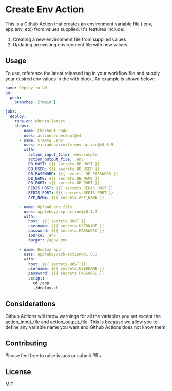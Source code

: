 # Create Env Action

This is a Github Action that creates an environment variable file (.env, app.env, etc) from values supplied. It's features include:

1. Creating a new environment file from supplied values
2. Updating an existing environment file with new values

## Usage

To use, reference the latest released tag in your workflow file and supply your desired env values in the with block. An example is shown below:

```yaml
name: Deploy to VM
on:
  push:
    branches: ["main"]

jobs:
  deploy:
    runs-on: ubuntu-latest
    steps:
      - name: Checkout Code
        uses: actions/checkout@v4
      - name: Create .env
        uses: vicradon/create-env-action@v0.0.9
        with:
          action_input_file: .env.sample
          action_output_file: .env
          DB_HOST: ${{ secrets.DB_HOST }}
          DB_USER: ${{ secrets.DB_USER }}
          DB_PASSWORD: ${{ secrets.DB_PASSWORD }}
          DB_NAME: ${{ secrets.DB_NAME }}
          DB_PORT: ${{ secrets.DB_PORT }}
          REDIS_HOST: ${{ secrets.REDIS_HOST }}
          REDIS_PORT: ${{ secrets.REDIS_PORT }}
          APP_NAME: ${{ secrets.APP_NAME }}

      - name: Upload env file
        uses: appleboy/scp-action@v0.1.7
        with:
          host: ${{ secrets.HOST }}
          username: ${{ secrets.USERNAME }}
          password: ${{ secrets.PASSWORD }}
          source: .env
          target: /app/.env

      - name: Deploy app
        uses: appleboy/ssh-action@v1.0.3
        with:
          host: ${{ secrets.HOST }}
          username: ${{ secrets.USERNAME }}
          password: ${{ secrets.PASSWORD }}
          script: |
            cd /app
            ./deploy.sh
```

## Considerations

Github Actions will throw warnings for all the variables you set except the action_input_file and action_output_file. This is because we allow you to define any variable name you want and Github Actions does not know them.

## Contributing

Please feel free to raise issues or submit PRs.

## License

MIT
